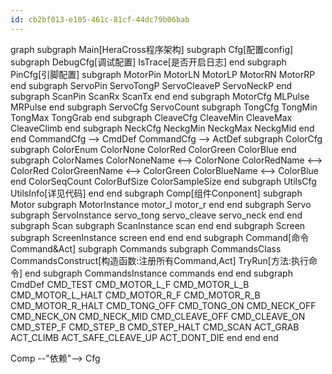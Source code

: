 ```yaml
---
id: cb2bf013-e105-461c-81cf-44dc79b06bab
---
```

graph
subgraph Main[HeraCross程序架构]
    subgraph Cfg[配置config]
        subgraph DebugCfg[调试配置]
            IsTrace[是否开启日志]
        end
        subgraph PinCfg[引脚配置]
            subgraph MotorPin
                MotorLN
                MotorLP
                MotorRN
                MotorRP
            end
            subgraph ServoPin
                ServoTongP
                ServoCleaveP
                ServoNeckP
            end
            subgraph ScanPin
                ScanRx
                ScanTx
            end
        end
        subgraph MotorCfg
            MLPulse
            MRPulse
        end
        subgraph ServoCfg
            ServoCount
            subgraph TongCfg
                TongMin
                TongMax
                TongGrab
            end
            subgraph CleaveCfg
                CleaveMin
                CleaveMax
                CleaveClimb
            end
            subgraph NeckCfg
                NeckgMin
                NeckgMax
                NeckgMid
            end
        end
        CommandCfg --> CmdDef
        CommandCfg --> ActDef
        subgraph ColorCfg
            subgraph ColorEnum
                ColorNone
                ColorRed
                ColorGreen
                ColorBlue
            end
            subgraph ColorNames
                ColorNoneName <-->               ColorNone
                ColorRedName <-->                 ColorRed
                ColorGreenName <-->                 ColorGreen
                ColorBlueName <-->                 ColorBlue
            end
            ColorSeqCount
            ColorBufSize
            ColorSampleSize
        end
        subgraph UtilsCfg
            UtilsInfo[详见代码]
        end
    end
    subgraph Comp[组件Conponent]
        subgraph Motor
            subgraph MotorInstance
                motor_l
                motor_r
            end
        end
        subgraph Servo
            subgraph ServoInstance
                servo_tong
                servo_cleave
                servo_neck
            end
        end
        subgraph Scan
            subgraph ScanInstance
                scan
            end
        end
        subgraph Screen
            subgraph ScreenInstance
                screen
            end
        end
    end
    subgraph Command[命令Command&Act]
        subgraph Commands
            subgraph CommandsClass
                CommandsConstruct[构造函数:注册所有Command,Act]
                TryRun[方法:执行命令]
            end
            subgraph CommandsInstance
                commands
            end
        end
        subgraph CmdDef
            CMD_TEST
            CMD_MOTOR_L_F
            CMD_MOTOR_L_B
            CMD_MOTOR_L_HALT
            CMD_MOTOR_R_F
            CMD_MOTOR_R_B
            CMD_MOTOR_R_HALT
            CMD_TONG_OFF
            CMD_TONG_ON
            CMD_NECK_OFF
            CMD_NECK_ON
            CMD_NECK_MID
            CMD_CLEAVE_OFF
            CMD_CLEAVE_ON
            CMD_STEP_F
            CMD_STEP_B
            CMD_STEP_HALT
            CMD_SCAN
            ACT_GRAB
            ACT_CLIMB
            ACT_SAFE_CLEAVE_UP
            ACT_DONT_DIE
        end
    end
end

Comp --"依赖"--> Cfg